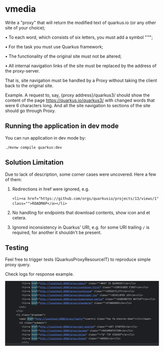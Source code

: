 # vmedia

Write a "proxy" that will return the modified text of quarkus.io (or any other site of your choice);

•	To each word, which consists of six letters, you must add a symbol "™";

•	For the task you must use Quarkus framework;

•	The functionality of the original site must not be altered;

•	All internal navigation links of the site must be replaced by the address of the proxy-server.

That is, site navigation must be handled by a Proxy without taking the client back to the original site.

Example. A request to, say, {proxy address}/quarkus3/ should show the content of the page
https://quarkus.io/quarkus3/ with changed words that were 6 characters long.
And all the site navigation to sections of the site should go through Proxy.


## Running the application in dev mode

You can run application in dev mode by:

```shell script
./mvnw compile quarkus:dev
```

## Solution Limitation

Due to lack of description, some corner cases were uncovered. 
Here a few of them:

1. Redirections in href were ignored, e.g. 
    ```
    <li><a href="https://github.com/orgs/quarkusio/projects/13/views/1" class="">ROADMAP</a></li>
    ```

2. No handling for endpoints that download contents, show icon and et cetera.
3. Ignored inconsistency in Quarkus' URI, e.g. for some URI trailing `/` is required, for another it shouldn't be present.

## Testing

Feel free to trigger tests (QuarkusProxyResourceIT) to reproduce simple proxy query.

Check logs for response example.

![example](./img/Screenshot-2024-09-26.png)